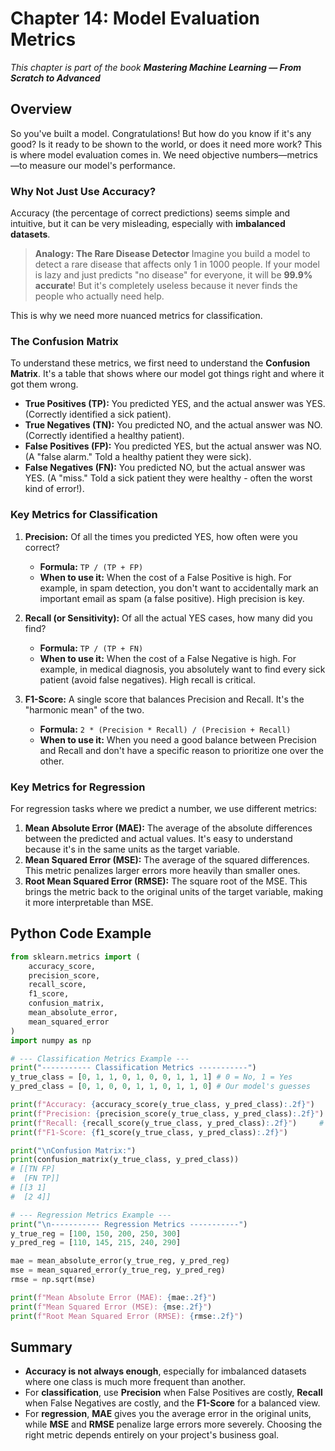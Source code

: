 # Chapter 14: Model Evaluation Metrics

_This chapter is part of the book **Mastering Machine Learning — From Scratch to Advanced**_

## Overview

So you've built a model. Congratulations! But how do you know if it's any good? Is it ready to be shown to the world, or does it need more work? This is where model evaluation comes in. We need objective numbers—metrics—to measure our model's performance.

### Why Not Just Use Accuracy?

Accuracy (the percentage of correct predictions) seems simple and intuitive, but it can be very misleading, especially with **imbalanced datasets**.

> **Analogy: The Rare Disease Detector**
> Imagine you build a model to detect a rare disease that affects only 1 in 1000 people. If your model is lazy and just predicts "no disease" for everyone, it will be **99.9% accurate**! But it's completely useless because it never finds the people who actually need help.

This is why we need more nuanced metrics for classification.

### The Confusion Matrix

To understand these metrics, we first need to understand the **Confusion Matrix**. It's a table that shows where our model got things right and where it got them wrong.

-   **True Positives (TP):** You predicted YES, and the actual answer was YES. (Correctly identified a sick patient).
-   **True Negatives (TN):** You predicted NO, and the actual answer was NO. (Correctly identified a healthy patient).
-   **False Positives (FP):** You predicted YES, but the actual answer was NO. (A "false alarm." Told a healthy patient they were sick).
-   **False Negatives (FN):** You predicted NO, but the actual answer was YES. (A "miss." Told a sick patient they were healthy - often the worst kind of error!).

### Key Metrics for Classification

1.  **Precision:** Of all the times you predicted YES, how often were you correct?
    -   **Formula:** `TP / (TP + FP)`
    -   **When to use it:** When the cost of a False Positive is high. For example, in spam detection, you don't want to accidentally mark an important email as spam (a false positive). High precision is key.

2.  **Recall (or Sensitivity):** Of all the actual YES cases, how many did you find?
    -   **Formula:** `TP / (TP + FN)`
    -   **When to use it:** When the cost of a False Negative is high. For example, in medical diagnosis, you absolutely want to find every sick patient (avoid false negatives). High recall is critical.

3.  **F1-Score:** A single score that balances Precision and Recall. It's the "harmonic mean" of the two.
    -   **Formula:** `2 * (Precision * Recall) / (Precision + Recall)`
    -   **When to use it:** When you need a good balance between Precision and Recall and don't have a specific reason to prioritize one over the other.

### Key Metrics for Regression

For regression tasks where we predict a number, we use different metrics:

1.  **Mean Absolute Error (MAE):** The average of the absolute differences between the predicted and actual values. It's easy to understand because it's in the same units as the target variable.
2.  **Mean Squared Error (MSE):** The average of the squared differences. This metric penalizes larger errors more heavily than smaller ones.
3.  **Root Mean Squared Error (RMSE):** The square root of the MSE. This brings the metric back to the original units of the target variable, making it more interpretable than MSE.

## Python Code Example

```python
from sklearn.metrics import (
    accuracy_score,
    precision_score,
    recall_score,
    f1_score,
    confusion_matrix,
    mean_absolute_error,
    mean_squared_error
)
import numpy as np

# --- Classification Metrics Example ---
print("----------- Classification Metrics -----------")
y_true_class = [0, 1, 1, 0, 1, 0, 0, 1, 1, 1] # 0 = No, 1 = Yes
y_pred_class = [0, 1, 0, 0, 1, 1, 0, 1, 1, 0] # Our model's guesses

print(f"Accuracy: {accuracy_score(y_true_class, y_pred_class):.2f}")
print(f"Precision: {precision_score(y_true_class, y_pred_class):.2f}") # 4 / (4+1) = 0.80
print(f"Recall: {recall_score(y_true_class, y_pred_class):.2f}")     # 4 / (4+2) = 0.67
print(f"F1-Score: {f1_score(y_true_class, y_pred_class):.2f}")

print("\nConfusion Matrix:")
print(confusion_matrix(y_true_class, y_pred_class))
# [[TN FP]
#  [FN TP]]
# [[3 1]
#  [2 4]]

# --- Regression Metrics Example ---
print("\n----------- Regression Metrics -----------")
y_true_reg = [100, 150, 200, 250, 300]
y_pred_reg = [110, 145, 215, 240, 290]

mae = mean_absolute_error(y_true_reg, y_pred_reg)
mse = mean_squared_error(y_true_reg, y_pred_reg)
rmse = np.sqrt(mse)

print(f"Mean Absolute Error (MAE): {mae:.2f}")
print(f"Mean Squared Error (MSE): {mse:.2f}")
print(f"Root Mean Squared Error (RMSE): {rmse:.2f}")
```

## Summary

- **Accuracy is not always enough**, especially for imbalanced datasets where one class is much more frequent than another.
- For **classification**, use **Precision** when False Positives are costly, **Recall** when False Negatives are costly, and the **F1-Score** for a balanced view.
- For **regression**, **MAE** gives you the average error in the original units, while **MSE** and **RMSE** penalize large errors more severely. Choosing the right metric depends entirely on your project's business goal.